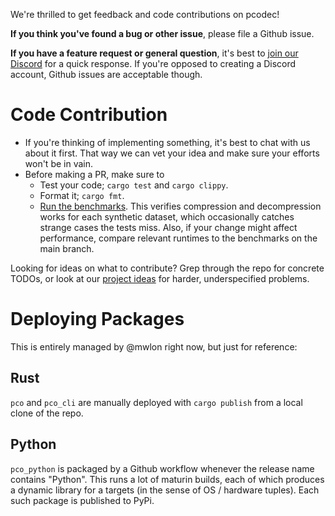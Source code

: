 We're thrilled to get feedback and code contributions on pcodec!

**If you think you've found a bug or other issue**, please file a
Github issue.

**If you have a feature request or general question**, it's best to
[join our Discord](https://discord.gg/f6eRXgMP8w) for a quick response. If
you're opposed to creating a Discord account, Github issues are acceptable though.

# Code Contribution

* If you're thinking of implementing something, it's best to chat with us
about it first. That way we can vet your idea and make sure your efforts won't
be in vain.
* Before making a PR, make sure to
  * Test your code; `cargo test` and `cargo clippy`.
  * Format it; `cargo fmt`.
  * [Run the benchmarks](../bench/README.md).
  This verifies compression and
  decompression works for each synthetic dataset, which occasionally catches
  strange cases the tests miss.
  Also, if your change might affect performance, compare relevant runtimes to
  the benchmarks on the main branch.

Looking for ideas on what to contribute? Grep through the repo for concrete
TODOs, or look at our
[project ideas](https://github.com/mwlon/pcodec/wiki/pcodec-project-ideas)
for harder, underspecified problems.

# Deploying Packages

This is entirely managed by @mwlon right now, but just for reference:

## Rust

`pco` and `pco_cli` are manually deployed with `cargo publish` from a local
clone of the repo.

## Python

`pco_python` is packaged by a Github workflow whenever the release name
contains "Python". This runs a lot of maturin builds, each of which produces
a dynamic library for a targets (in the sense of OS / hardware tuples). Each
such package is published to PyPi.
